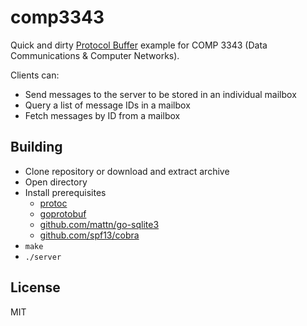 # comp3343

Quick and dirty [Protocol Buffer](https://developers.google.com/protocol-buffers/)
example for COMP 3343 (Data Communications & Computer Networks).

Clients can:

- Send messages to the server to be stored in an individual mailbox
- Query a list of message IDs in a mailbox
- Fetch messages by ID from a mailbox

## Building

- Clone repository or download and extract archive
- Open directory
- Install prerequisites
    - [protoc](https://github.com/google/protobuf/)
    - [goprotobuf](https://code.google.com/p/goprotobuf/)
    - [github.com/mattn/go-sqlite3](https://github.com/mattn/go-sqlite3)
    - [github.com/spf13/cobra](https://github.com/spf13/cobra)
- `make`
- `./server`

## License

MIT
